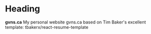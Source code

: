 # Heading

**gvns.ca**
My personal website gvns.ca based on Tim Baker's excellent template: tbakerx/react-resume-template

